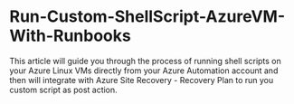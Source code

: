 # Run-Custom-ShellScript-AzureVM-With-Runbooks
This article will guide you through the process of running shell scripts on your Azure Linux VMs directly from your Azure Automation account and then will integrate with Azure Site Recovery  - Recovery Plan to run you custom script as post action. 
